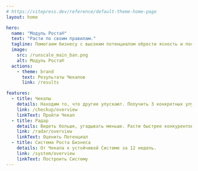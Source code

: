 ```yaml
---
# https://vitepress.dev/reference/default-theme-home-page
layout: home

hero:
  name: "Модуль Роста®"
  text: "Расти по своим правилам."
  tagline: Помогаем бизнесу с высоким потенциалом обрести ясность и построить автономную систему управления, чтобы расти
  image:
    src: /runscale_main_ban.png
    alt: Модуль Роста®
  actions:
    - theme: brand
      text: Результаты Чекапов
      link: /results

features:
  - title: Чекапы
    details: Находим то, что другие упускают. Получить 3 конкретных улучшения за 30 дней.
    link: /checkup/overview
    linkText: Пройти Чекап
  - title: Радар
    details: Видеть больше, угадывать меньше. Расти быстрее конкурентов.
    link: /radar/overview
    linkText: Оценить Потенциал
  - title: Система Роста Бизнеса
    details: От Чекапа к устойчивой Системе за 12 недель.
    link: /system/overview
    linkText: Построить Систему
---
```

